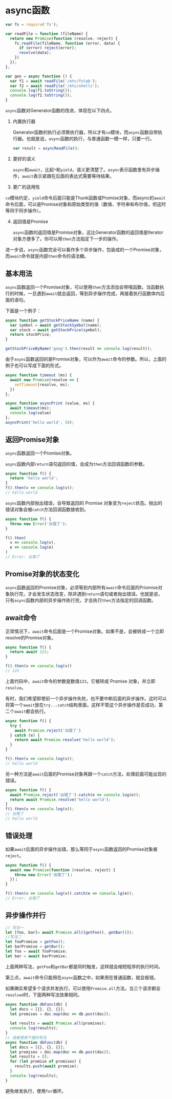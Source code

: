 # async函数

```javascript
var fs = require('fs');

var readFile = function (fileName) {
  return new Promise(function (resolve, reject) {
    fs.readFile(fileName, function (error, data) {
      if (error) reject(error);
      resolve(data);
    })
  });
};

var gen = async function () {
  var f1 = await readFile('/etc/fstab');
  var f2 = await readFile('/etc/shells');
  console.log(f1.toString());
  console.log(f2.toString());
}
```

`async`函数对Generator函数的改进，体现在以下四点。

1. 内置执行器

   Generator函数的执行必须靠执行器，所以才有`co`模块，而`async`函数自带执行器。也就是说，`async`函数的执行，与普通函数一模一样，只要一行。

   ```javascript
   var result = asyncReadFile();
   ```

2. 更好的语义

   `async`和`await`，比起`*`和`yield`，语义更清楚了。`async`表示函数里有异步操作，`await`表示紧跟在后面的表达式需要等待结果。

3. 更广的适用性

​       `co`模块约定，`yield`命令后面只能是Thunk函数或Promise对象，而async的`await`命令后面，可以是Promise对象和原始类型的值（数值、字符串和布尔值，但这时等同于同步操作）。

4. 返回值是Promise

   `async`函数的返回值是Promise对象，这比Generator函数的返回值是Iterator对象方便多了。你可以用`then`方法指定下一步的操作。



进一步说，`async`函数完全可以看作多个异步操作，包装成的一个Promise对象，而`await`命令就是内部`then`命令的语法糖。



## 基本用法

`async`函数返回一个Promise对象，可以使用`then`方法添加会带哦函数。当函数执行的时候，一旦遇到`await`就会返回，等到异步操作完成，再接着执行函数体内后面的语句。

下面是一个例子：

```javascript
async function getStockPriceName (name) {
  var symbol = await getStockSymbol(name);
  var stock = await getStockPrice(symbol);
  return stockPrice;
}

getStockPriceByName('goog').then(result => console.log(result));
```

由于`async`函数返回的是Promise对象，可以作为`await`命令的参数。所以，上面的例子也可以写成下面的形式。

```Javascript
async function timeout (ms) {
  await new Promise(resolve => {
    setTimeout(resolve, ms);
  })
};

async function asyncPrint (value, ms) {
  await timeout(ms);
  console.log(value)
};
asyncPrint('hello world', 50);
```



## 返回Promise对象

`async`函数返回一个Promise对象。

`async`函数内部`return`语句返回的值，会成为`then`方法回调函数的参数。

```Javascript
async function f() {
  return 'hello world';
}
f().then(v => console.log(v));
// hello world
```

`async`函数内部抛出错误，会导致返回的 Promise 对象变为`reject`状态。抛出的错误对象会被`catch`方法回调函数接收到。

```Javascript
async function f() {
  throw new Error('出错了');
}

f().then(
  v => console.log(v),
  e => console.log(e)
)
// Error: 出错了
```



## Promise对象的状态变化

`async`函数返回的Promise对象，必须等到内部所有`await`命令后面的Priomise对象执行完，才会发生状态改变，除非遇到`return`语句或者抛出错误。也就是说，只有`async`函数内部的异步操作执行完，才会执行`then`方法指定的回调函数。



## await命令

正常情况下，`await`命令后面是一个Promise对象。如果不是，会被转成一个立即resolve的Promise对象。



```Javascript
async function f() {
  return await 123;
}

f().then(v => console.log(v))
// 123
```

上面代码中，`await`命令的参数是数值`123`，它被转成 Promise 对象，并立即`resolve`。



有时，我们希望即使前一个异步操作失败，也不要中断后面的异步操作。这时可以将第一个`await`放在`try...catch`结构里面，这样不管这个异步操作是否成功，第二个`await`都会执行。

```javascript
async function f() {
  try {
    await Promise.reject('出错了')
  } catch (e) {
    return await Promise.resolve('hello world');
  }
}

f().then(v => console.log(v));
// hello world
```



另一种方法是`await`后面的Promise对象再跟一个`catch`方法，处理前面可能出现的错误。

```Javascript
async function f() {
  await Promise.reject('出错了').catch(e => console.log(e));
  return await Promise.resolve('hello world');
}
f().then(v => console.log(v));
// 出错了
// hello world
```



## 错误处理

如果`await`后面的异步操作出错，那么等同于`async`函数返回的Promise对象被`reject`。



```javascript
async function f() {
  await new Promise(function (resolve, reject) {
    throw new Error('出错了')；
  })；
}

f().then(v => console.log(v)).catch(e => console.lg(e));
// Error: 出错了
```



## 异步操作并行

```Javascript
// 写法一
let [foo, bar]= await Promise.all([getFoo(), getBar()]);
//写法二
let fooPromise = getFoo();
let barPromise = getBar();
let foo = await fooPromise;
let bar = await barPromise;
```

上面两种写法，`getFoo`和`getBar`都是同时触发，这样就会缩短程序的执行时间。

第三点，`await`命令只能用在`async`函数之中，如果用在普通函数，就会报错。



如果确实希望多个请求并发执行，可以使用`Promise.all`方法。当三个请求都会`resolved`时，下面两种写法效果相同。



```Javascript
async function dbFunc(db) {
  let docs = [{}, {}, {}];
  let promises = doc.map(doc => db.post(doc));
  
  let results = await Promise.all(promises);
  console.log(results);
}
// 或者使用下面的写法
async function dbFunc(db) {
  let docs = [{}, {}, {}];
  let promises = doc.map(doc => db.post(doc));
  let results = [];
  for (let promise of promises) {
    results.push(await promise);
  }
  console.log(results);
}
```



避免继发执行，使用`for`循环。